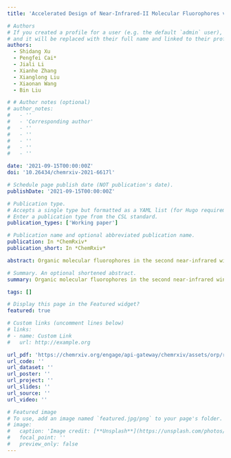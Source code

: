 ```yaml
---
title: 'Accelerated Design of Near-Infrared-II Molecular Fluorophores via First-Principles Understanding and Machine Learning'

# Authors
# If you created a profile for a user (e.g. the default `admin` user), write the username (folder name) here
# and it will be replaced with their full name and linked to their profile.
authors:
  - Shidang Xu
  - Pengfei Cai*
  - Jiali Li
  - Xianhe Zhang
  - Xianglong Liu
  - Xiaonan Wang
  - Bin Liu

# # Author notes (optional)
# author_notes:
#   - ''
#   - 'Corresponding author'
#   - ''
#   - ''
#   - ''
#   - ''
#   - ''

date: '2021-09-15T00:00:00Z'
doi: '10.26434/chemrxiv-2021-6617l'

# Schedule page publish date (NOT publication's date).
publishDate: '2021-09-15T00:00:00Z'

# Publication type.
# Accepts a single type but formatted as a YAML list (for Hugo requirements).
# Enter a publication type from the CSL standard.
publication_types: ['Working paper']

# Publication name and optional abbreviated publication name.
publication: In *ChemRxiv*
publication_short: In *ChemRxiv*

abstract: Organic molecular fluorophores in the second near-infrared window (NIR-II) have attracted much attention in the recent decade due to their great potentials in both fundamental research and practical applications. This is especially true for biomedical research, owing to their deep light penetration depth and low bioluminescence background at the long wavelength. However, the fluorescence quantum yields (QY) of most NIR-II materials are very low, which are not ideal for practical applications. Although there is a growing need to discover new NIR-II fluorophores, most of them were designed based on experience, and the structures were limited to few molecular motifs. Herein, we report the design of high QY NIR-II fluorophores in solutions based on enhancing the rigidity of the conjugated backbones, which could be quantified by the Seminario method. A deep neural network was trained to predict the HOMO-LUMO energy gaps for a chemical library of NIR-II backbone structures. Hundreds of new NIR-II cores with low energy gap were discovered, and eight of them across different acceptor cores are found to have relatively rigid conjugated backbones. With further molecular processing or formulation, the proposed new fluorophores should boost the development of NIR-II materials for applications in a wide range of fields.

# Summary. An optional shortened abstract.
summary: Organic molecular fluorophores in the second near-infrared window (NIR-II) have attracted much attention in the recent decade due to their great potentials in both fundamental research and practical applications. This is especially true for biomedical research, owing to their deep light penetration depth and low bioluminescence background at the long wavelength. However, the fluorescence quantum yields (QY) of most NIR-II materials are very low, which are not ideal for practical applications. Although there is a growing need to discover new NIR-II fluorophores, most of them were designed based on experience, and the structures were limited to few molecular motifs. Herein, we report the design of high QY NIR-II fluorophores in solutions based on enhancing the rigidity of the conjugated backbones, which could be quantified by the Seminario method. A deep neural network was trained to predict the HOMO-LUMO energy gaps for a chemical library of NIR-II backbone structures. Hundreds of new NIR-II cores with low energy gap were discovered, and eight of them across different acceptor cores are found to have relatively rigid conjugated backbones. With further molecular processing or formulation, the proposed new fluorophores should boost the development of NIR-II materials for applications in a wide range of fields.

tags: []

# Display this page in the Featured widget?
featured: true

# Custom links (uncomment lines below)
# links:
# - name: Custom Link
#   url: http://example.org

url_pdf: 'https://chemrxiv.org/engage/api-gateway/chemrxiv/assets/orp/resource/item/613ae191abeb636d50ce676f/original/accelerated-design-of-near-infrared-ii-molecular-fluorophores-via-first-principles-understanding-and-machine-learning.pdf'
url_code: ''
url_dataset: ''
url_poster: ''
url_project: ''
url_slides: ''
url_source: ''
url_video: ''

# Featured image
# To use, add an image named `featured.jpg/png` to your page's folder.
# image:
#   caption: 'Image credit: [**Unsplash**](https://unsplash.com/photos/pLCdAaMFLTE)'
#   focal_point: ''
#   preview_only: false
---
```

